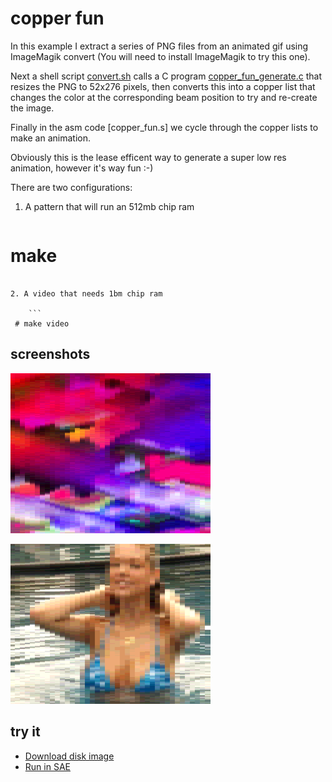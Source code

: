 copper fun
==========

In this example I extract a series of PNG files from an animated gif using ImageMagik convert (You will need to install ImageMagik to try this one).

Next a shell script [convert.sh](convert.sh) calls a C program [copper_fun_generate.c](copper_fun_generate.c) that resizes the PNG to 52x276 pixels, then converts this into a copper list that changes the color at the corresponding beam position to try and re-create the image.

Finally in the asm code [copper_fun.s] we cycle through the copper lists to make an animation.

Obviously this is the lease efficent way to generate a super low res animation, however it's way fun :-)

There are two configurations:

1.  A pattern that will run an 512mb chip ram
   
	```
 # make
```

2. A video that needs 1bm chip ram
	
	```
 # make video
```

screenshots
-----------
![Screenshot](screenshots/screenshot.png?raw=true)

![Screenshot](screenshots/video.png?raw=true)

try it
------
  * [Download disk image](bin/copper_fun.adf?raw=true)
  * <a href="http://alpine9000.github.io/ScriptedAmigaEmulator/#amiga_examples/copper_fun.adf" target="_blank">Run in SAE</a>
